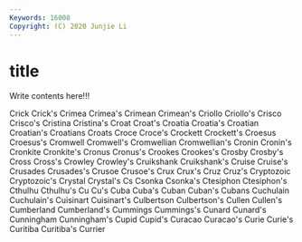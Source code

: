 ```yaml
---
Keywords: 16008
Copyright: (C) 2020 Junjie Li
---
```


# title

Write contents here!!!

Crick 
Crick's 
Crimea 
Crimea's 
Crimean 
Crimean's 
Criollo
Criollo's 
Crisco 
Crisco's 
Cristina 
Cristina's 
Croat 
Croat's 
Croatia 
Croatia's 
Croatian
Croatian's 
Croatians 
Croats 
Croce 
Croce's 
Crockett 
Crockett's 
Croesus 
Croesus's 
Cromwell
Cromwell's 
Cromwellian 
Cromwellian's 
Cronin 
Cronin's 
Cronkite 
Cronkite's 
Cronus 
Cronus's 
Crookes
Crookes's 
Crosby 
Crosby's 
Cross 
Cross's 
Crowley 
Crowley's 
Cruikshank 
Cruikshank's 
Cruise
Cruise's 
Crusades 
Crusades's 
Crusoe 
Crusoe's 
Crux 
Crux's 
Cruz 
Cruz's 
Cryptozoic
Cryptozoic's 
Crystal 
Crystal's 
Cs 
Csonka 
Csonka's 
Ctesiphon 
Ctesiphon's 
Cthulhu 
Cthulhu's
Cu 
Cu's 
Cuba 
Cuba's 
Cuban 
Cuban's 
Cubans 
Cuchulain 
Cuchulain's 
Cuisinart
Cuisinart's 
Culbertson 
Culbertson's 
Cullen 
Cullen's 
Cumberland 
Cumberland's 
Cummings 
Cummings's 
Cunard
Cunard's 
Cunningham 
Cunningham's 
Cupid 
Cupid's 
Curacao 
Curacao's 
Curie 
Curie's 
Curitiba
Curitiba's 
Currier 
